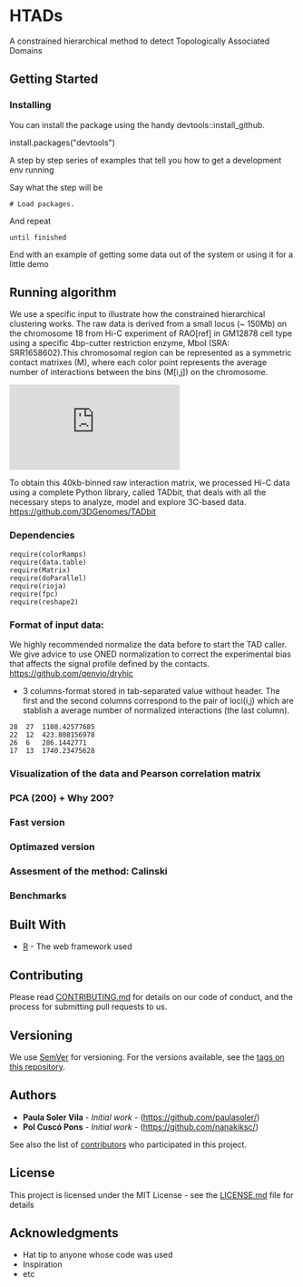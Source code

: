 # HTADs

A constrained hierarchical method to detect Topologically Associated Domains

## Getting Started

### Installing

You can install the package using the handy devtools::install_github.

install.packages("devtools")

A step by step series of examples that tell you how to get a development env running

Say what the step will be

```
# Load packages.

```

And repeat

```
until finished
```

End with an example of getting some data out of the system or using it for a little demo

## Running algorithm

We use a specific input to illustrate how the constrained hierarchical clustering works. The raw data is derived from a small locus (~ 150Mb) on the chromosome 18 from Hi-C experiment of RAO[ref] in GM12878 cell type using a specific 4bp-cutter restriction enzyme, MboI (SRA: SRR1658602).This chromosomal region can be represented as a symmetric contact matrixes (M), where each color point represents the average number of interactions between the bins (M[i,j]) on the chromosome.

![alt text](http:https://github.com/paulasoler/HTADs/zoom_pictures_test.pdf)


To obtain this 40kb-binned raw interaction matrix, we processed Hi-C data using a complete Python library, called TADbit, that deals with all the necessary steps to analyze, model and explore 3C-based data. https://github.com/3DGenomes/TADbit


### Dependencies

```
require(colorRamps)
require(data.table)
require(Matrix)
require(doParallel)
require(rioja)
require(fpc)
require(reshape2)
```

### Format of input data:
We highly recommended normalize the data before to start the TAD caller. We give advice to use ONED normalization to correct the experimental bias that affects the signal profile defined by the contacts.
https://github.com/qenvio/dryhic

 - 3 columns-format stored in tab-separated value without header. The first and the second columns correspond to the pair of loci(i,j) which are stablish a average number of normalized interactions (the last column). 

```
28	27	1108.42577685
22	12	423.808156978
26	6	286.1442771
17	13	1740.23475628
```
### Visualization of the data and Pearson correlation matrix

### PCA (200) + Why 200?

### Fast version

### Optimazed version

### Assesment of the method: Calinski

### Benchmarks

## Built With

* [R](https://www.r-project.org/about.html) - The web framework used

## Contributing

Please read [CONTRIBUTING.md](https://gist.github.com/PurpleBooth/b24679402957c63ec426) for details on our code of conduct, and the process for submitting pull requests to us.

## Versioning

We use [SemVer](http://semver.org/) for versioning. For the versions available, see the [tags on this repository](https://github.com/your/project/tags). 

## Authors

* **Paula Soler Vila** - *Initial work* - (https://github.com/paulasoler/)
* **Pol Cuscó Pons** - *Initial work* - (https://github.com/nanakiksc/)

See also the list of [contributors](https://github.com/your/project/contributors) who participated in this project.

## License

This project is licensed under the MIT License - see the [LICENSE.md](LICENSE.md) file for details

## Acknowledgments

* Hat tip to anyone whose code was used
* Inspiration
* etc

